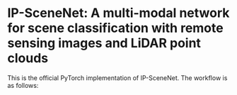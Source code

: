 # IP-SceneNet: A multi-modal network for scene classification with remote sensing images and LiDAR point clouds

This is the official PyTorch implementation of IP-SceneNet. The workflow is as follows:
